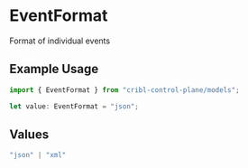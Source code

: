 # EventFormat

Format of individual events

## Example Usage

```typescript
import { EventFormat } from "cribl-control-plane/models";

let value: EventFormat = "json";
```

## Values

```typescript
"json" | "xml"
```